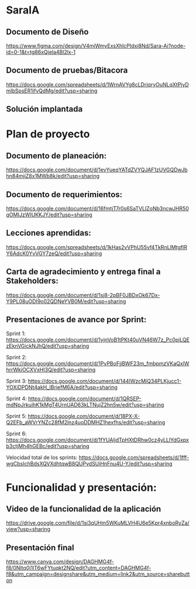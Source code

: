 # SaraIA

## Documento de Diseño
https://www.figma.com/design/V4mjWmyExsXhlcPIdxi8Nd/Sara-Ai?node-id=0-1&t=tg86xQjela4Bl2lx-1

## Documento de pruebas/Bitacora 
https://docs.google.com/spreadsheets/d/1WrnAVYg8cLDrjqryOuNLqXtPjyDmIbSpsER1ifvQdMg/edit?usp=sharing

## Solución implantada

# Plan de proyecto
## Documento de planeación:
https://docs.google.com/document/d/1evYueqYATdZVYQJAF1zUVGQDwJbhn84mjiZ8x1MWb8k/edit?usp=sharing

## Documento de requerimientos:
https://docs.google.com/document/d/16fmtjT7r0s6SaTVLlZoNb3ncwJHR50qOMIJzWIUKKJY/edit?usp=sharing

## Lecciones aprendidas:
https://docs.google.com/spreadsheets/d/1kHas2vVPhU55vf4TkRnLlMtgflRY6AdcK0YvVGY7zeQ/edit?usp=sharing

## Carta de agradecimiento y entrega final a Stakeholders:
https://docs.google.com/document/d/1sj8-2pBF0JBDxOk67Dx-Y9PL08uODI9o02QDNeYVB0M/edit?usp=sharing

## Presentaciones de avance por Sprint:
Sprint 1: https://docs.google.com/document/d/1yjnVoB1tPKt40uVN46W7z_Pc0pjLQEzEknVGickNJhQ/edit?usp=sharing

Sprint 2: https://docs.google.com/document/d/1PvPBoFjjBWF23m_fmbpmzVKaQxlWhrrWkiOCXVxHI3Q/edit?usp=sharing

Sprint 3: https://docs.google.com/document/d/144IWzcMiQ34PLKjucc1-YOXiDPDNt4akH_IBriefM6A/edit?usp=sharing

Sprint 4: https://docs.google.com/document/d/1QRSEP-mdNpJrkuihK1kMgT4UrnUAD63kLTNujZ2hn5w/edit?usp=sharing

Sprint 5: https://docs.google.com/document/d/18PX-X-Q2EFb_aWVrYNZc28fM2lnz4uoDDMHZ1hexfhs/edit?usp=sharing

Sprint 6: https://docs.google.com/document/d/1fYUAljdTpHXtDRhw0cz4yLLlYdGxpxb3ctjMh4hGEBc/edit?usp=sharing

Velocidad total de los sprints: https://docs.google.com/spreadsheets/d/1fff-wgCbsIchBdsXQVXdhtqwB8QUPydSUiHnFnu4U-Y/edit?usp=sharing

# Funcionalidad y presentación:

## Video de la funcionalidad de la aplicación
https://drive.google.com/file/d/1si3qUHm5WKuMLVH4U6e5Kpr4xnboRyZa/view?usp=sharing

## Presentación final
https://www.canva.com/design/DAGHMG4f-f8/0Nltq0j1lT6wFYtuqkt2NQ/edit?utm_content=DAGHMG4f-f8&utm_campaign=designshare&utm_medium=link2&utm_source=sharebutton
